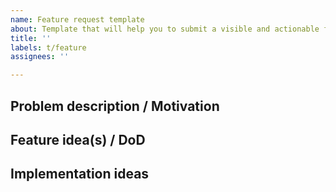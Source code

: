 ```yaml
---
name: Feature request template
about: Template that will help you to submit a visible and actionable feature request.
title: ''
labels: t/feature
assignees: ''

---
```


## Problem description / Motivation

<!--
Feature requests are for when something isn't a bug (because there's nothing
*unexpected* per se), but there's still room for improvement.

This area is the most important part! Sometimes we think one solution is best,
but gradually realize that another is simpler. This is only possible if the
problem description is clear about what is *actually* required.
-->

## Feature idea(s) / DoD

<!--
DoD = "definition of done".

Put any ideas you have for how the changes should look *externally* - i.e. to a
user of the system or component that needs changing. For each idea, give the
DoD: "what external changes need to be made for the feature to be complete?"
-->

## Implementation ideas

<!--
If you have ideas about how the feature could be implemented, please share!

If not, feel free to remove this section.
-->

